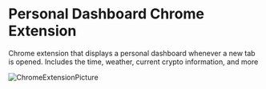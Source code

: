 # Personal Dashboard Chrome Extension
 Chrome extension that displays a personal dashboard whenever a new tab is opened. Includes the time, weather, current crypto information, and more

![ChromeExtensionPicture](https://user-images.githubusercontent.com/99769547/167914656-aae89d70-2caf-43c3-81b1-28fd1db6f618.png)
